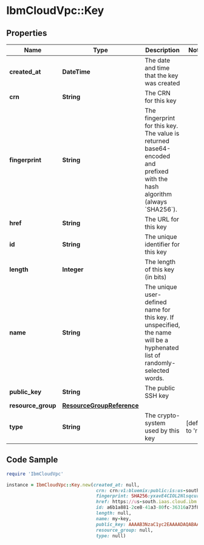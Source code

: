 # IbmCloudVpc::Key

## Properties

Name | Type | Description | Notes
------------ | ------------- | ------------- | -------------
**created_at** | **DateTime** | The date and time that the key was created | 
**crn** | **String** | The CRN for this key | 
**fingerprint** | **String** | The fingerprint for this key.  The value is returned base64-encoded and prefixed with the hash algorithm (always &#x60;SHA256&#x60;). | 
**href** | **String** | The URL for this key | 
**id** | **String** | The unique identifier for this key | 
**length** | **Integer** | The length of this key (in bits) | 
**name** | **String** | The unique user-defined name for this key. If unspecified, the name will be a hyphenated list of randomly-selected words. | 
**public_key** | **String** | The public SSH key | 
**resource_group** | [**ResourceGroupReference**](ResourceGroupReference.md) |  | 
**type** | **String** | The crypto-system used by this key | [default to &#39;rsa&#39;]

## Code Sample

```ruby
require 'IbmCloudVpc'

instance = IbmCloudVpc::Key.new(created_at: null,
                                 crn: crn:v1:bluemix:public:is:us-south:a/123456::key:a6b1a881-2ce8-41a3-80fc-36316a73f803,
                                 fingerprint: SHA256:yxavE4CIOL2NlsqcurRO3xGjkP6m/0mp8ugojH5yxlY,
                                 href: https://us-south.iaas.cloud.ibm.com/v1/keys/a6b1a881-2ce8-41a3-80fc-36316a73f803,
                                 id: a6b1a881-2ce8-41a3-80fc-36316a73f803,
                                 length: null,
                                 name: my-key,
                                 public_key: AAAAB3NzaC1yc2EAAAADAQABAAABAQDDGe50Bxa5T5NDddrrtbx2Y4/VGbiCgXqnBsYToIUKoFSHTQl5IX3PasGnneKanhcLwWz5M5MoCRvhxTp66NKzIfAz7r+FX9rxgR+ZgcM253YAqOVeIpOU408simDZKriTlN8kYsXL7P34tsWuAJf4MgZtJAQxous/2byetpdCv8ddnT4X3ltOg9w+LqSCPYfNivqH00Eh7S1Ldz7I8aw5WOp5a+sQFP/RbwfpwHp+ny7DfeIOokcuI42tJkoBn7UsLTVpCSmXr2EDRlSWe/1M/iHNRBzaT3CK0+SwZWd2AEjePxSnWKNGIEUJDlUYp7hKhiQcgT5ZAnWU121oc5En,
                                 resource_group: null,
                                 type: null)
```


